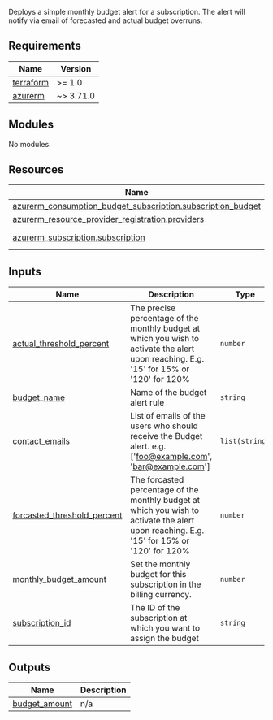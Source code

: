 Deploys a simple monthly budget alert for a subscription. The alert will notify via email of forecasted
and actual budget overruns.
<!-- BEGIN_TF_DOCS -->
## Requirements

| Name | Version |
|------|---------|
| <a name="requirement_terraform"></a> [terraform](#requirement\_terraform) | >= 1.0 |
| <a name="requirement_azurerm"></a> [azurerm](#requirement\_azurerm) | ~> 3.71.0 |

## Modules

No modules.

## Resources

| Name | Type |
|------|------|
| [azurerm_consumption_budget_subscription.subscription_budget](https://registry.terraform.io/providers/hashicorp/azurerm/latest/docs/resources/consumption_budget_subscription) | resource |
| [azurerm_resource_provider_registration.providers](https://registry.terraform.io/providers/hashicorp/azurerm/latest/docs/resources/resource_provider_registration) | resource |
| [azurerm_subscription.subscription](https://registry.terraform.io/providers/hashicorp/azurerm/latest/docs/data-sources/subscription) | data source |

## Inputs

| Name | Description | Type | Default | Required |
|------|-------------|------|---------|:--------:|
| <a name="input_actual_threshold_percent"></a> [actual\_threshold\_percent](#input\_actual\_threshold\_percent) | The precise percentage of the monthly budget at which you wish to activate the alert upon reaching. E.g. '15' for 15% or '120' for 120% | `number` | `80` | no |
| <a name="input_budget_name"></a> [budget\_name](#input\_budget\_name) | Name of the budget alert rule | `string` | `"budget_alert"` | no |
| <a name="input_contact_emails"></a> [contact\_emails](#input\_contact\_emails) | List of emails of the users who should receive the Budget alert. e.g. ['foo@example.com', 'bar@example.com'] | `list(string)` | n/a | yes |
| <a name="input_forcasted_threshold_percent"></a> [forcasted\_threshold\_percent](#input\_forcasted\_threshold\_percent) | The forcasted percentage of the monthly budget at which you wish to activate the alert upon reaching. E.g. '15' for 15% or '120' for 120% | `number` | `100` | no |
| <a name="input_monthly_budget_amount"></a> [monthly\_budget\_amount](#input\_monthly\_budget\_amount) | Set the monthly budget for this subscription in the billing currency. | `number` | `100` | no |
| <a name="input_subscription_id"></a> [subscription\_id](#input\_subscription\_id) | The ID of the subscription at which you want to assign the budget | `string` | n/a | yes |

## Outputs

| Name | Description |
|------|-------------|
| <a name="output_budget_amount"></a> [budget\_amount](#output\_budget\_amount) | n/a |
<!-- END_TF_DOCS -->